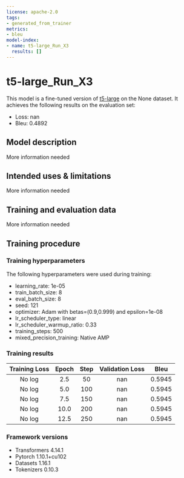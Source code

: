 ```yaml
---
license: apache-2.0
tags:
- generated_from_trainer
metrics:
- bleu
model-index:
- name: t5-large_Run_X3
  results: []
---
```


<!-- This model card has been generated automatically according to the information the Trainer had access to. You
should probably proofread and complete it, then remove this comment. -->

# t5-large_Run_X3

This model is a fine-tuned version of [t5-large](https://huggingface.co/t5-large) on the None dataset.
It achieves the following results on the evaluation set:
- Loss: nan
- Bleu: 0.4892

## Model description

More information needed

## Intended uses & limitations

More information needed

## Training and evaluation data

More information needed

## Training procedure

### Training hyperparameters

The following hyperparameters were used during training:
- learning_rate: 1e-05
- train_batch_size: 8
- eval_batch_size: 8
- seed: 121
- optimizer: Adam with betas=(0.9,0.999) and epsilon=1e-08
- lr_scheduler_type: linear
- lr_scheduler_warmup_ratio: 0.33
- training_steps: 500
- mixed_precision_training: Native AMP

### Training results

| Training Loss | Epoch | Step | Validation Loss | Bleu   |
|:-------------:|:-----:|:----:|:---------------:|:------:|
| No log        | 2.5   | 50   | nan             | 0.5945 |
| No log        | 5.0   | 100  | nan             | 0.5945 |
| No log        | 7.5   | 150  | nan             | 0.5945 |
| No log        | 10.0  | 200  | nan             | 0.5945 |
| No log        | 12.5  | 250  | nan             | 0.5945 |


### Framework versions

- Transformers 4.14.1
- Pytorch 1.10.1+cu102
- Datasets 1.16.1
- Tokenizers 0.10.3
